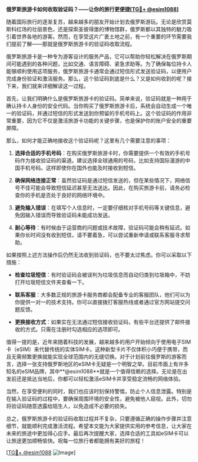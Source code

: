 **俄罗斯旅游卡如何收取验证码？——让你的旅行更便捷[[TG💪+ @esim1088](https://t.me/s/esim1088)]**

随着国际旅行的逐渐复苏，越来越多的朋友开始计划去俄罗斯游玩。无论是欣赏莫斯科红场的壮丽景色，还是探索圣彼得堡的博物馆群，俄罗斯都以其独特的魅力吸引着世界各地的游客。然而，在享受这片广袤土地之前，有一个重要的环节需要我们提前了解——那就是俄罗斯旅游卡的验证码收取流程。

俄罗斯旅游卡是一种专为游客设计的服务产品，它可以帮助你轻松解决在俄罗斯期间可能遇到的各种问题，比如交通、语言障碍、紧急求助等。为了确保每位持卡人能够顺利使用这项服务，俄罗斯旅游卡通常会通过短信形式发送验证码，以便用户完成身份验证和激活服务。那么，这个验证码到底是什么？又是如何收到的呢？接下来，我们就来详细解读这一过程。

首先，让我们明确什么是俄罗斯旅游卡的验证码。简单来说，验证码就是一种用于确认持卡人身份的安全代码。当你购买了俄罗斯旅游卡后，系统会自动生成一个唯一的验证码，并通过短信的形式发送到你预留的手机号码上。这个验证码的作用非常重要，因为它不仅是激活旅游卡功能的关键步骤，也是保护你的账户安全的重要屏障。

那么，如何才能正确地接收这个验证码呢？这里有几个需要注意的事项：

1. **选择合适的手机号码**：在购买俄罗斯旅游卡时，你需要提供一个有效的手机号码作为接收验证码的渠道。建议选择全球通用的号码，比如支持国际漫游的中国手机号码。这样即使你在国外也能及时接收到短信。

2. **确保网络连接正常**：虽然验证码是通过短信发送的，但在某些情况下，网络信号不佳可能会导致短信延迟甚至无法送达。因此，在购买旅游卡前，请务必检查你的手机是否处于良好的网络环境中。

3. **避免输入错误**：在填写个人信息时，一定要仔细核对手机号码等关键信息，避免因输入错误而导致验证码未能成功发送。

4. **耐心等待**：有时候由于运营商的问题或技术故障，验证码可能会稍有延迟。如果你长时间没有收到短信，请不要着急，可以尝试重新申请或联系客服寻求帮助。

如果按照上述方法操作后仍然无法收到验证码，也不要太过焦虑。你可以采取以下措施：

- **检查垃圾短信**：有时验证码会被误判为垃圾信息而自动归类到垃圾箱中，不妨打开垃圾短信文件夹查看一下。
  
- **联系客服**：大多数正规的旅游卡服务商都会配备专业的客服团队，他们可以为你提供一对一的技术支持。你可以直接拨打客服热线或者通过官方网站提交问题反馈。

- **更换接收方式**：如果实在无法通过短信接收验证码，有些平台还提供了邮件接收的方式。只需在注册时勾选相应的选项即可。

值得一提的是，近年来随着科技的发展，越来越多的用户开始倾向于使用电子SIM卡（eSIM）来代替传统的实体SIM卡。这种新型卡片不仅体积小巧便于携带，而且无需频繁更换就能实现全球范围内的无缝切换。对于计划前往俄罗斯的游客而言，选择一张支持俄罗斯地区的eSIM卡无疑是一个明智之举。目前市面上有许多知名的eSIM品牌，其中**@esim1088**就是一个值得信赖的选择。无论是在出发前还是抵达当地后，你都可以轻松激活eSIM卡并享受稳定流畅的网络体验。

当然，在享受便利的同时，我们也应该时刻保持警惕，防止个人信息泄露。特别是在输入验证码的过程中，要确保周围环境的安全性，避免被他人窥视。此外，切勿将验证码随意透露给陌生人，以免造成不必要的损失。

总之，俄罗斯旅游卡的验证码收取过程并不复杂，只要遵循正确的操作步骤并注意细节，就能顺利完成激活流程。希望本文能为大家提供实用的参考信息，让大家在未来的旅途中更加得心应手。最后再次提醒大家，选择合适的工具如eSIM卡可以让旅途更加顺畅愉快。祝每一位旅行者都能拥有美好的旅程！

[[TG💪+ @esim1088](https://t.me/s/esim1088) ![Image](https://i.postimg.cc/4NQfJmqS/Snipaste-2025-05-13-00-14-12.png)]